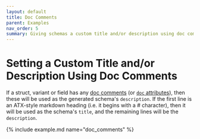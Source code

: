```yaml
---
layout: default
title: Doc Comments
parent: Examples
nav_order: 5
summary: Giving schemas a custom title and/or description using doc comments.
---
```


# Setting a Custom Title and/or Description Using Doc Comments

If a struct, variant or field has any [doc comments](https://doc.rust-lang.org/stable/rust-by-example/meta/doc.html#doc-comments) (or [`doc` attributes](https://doc.rust-lang.org/rustdoc/the-doc-attribute.html)), then these will be used as the generated schema's `description`. If the first line is an ATX-style markdown heading (i.e. it begins with a # character), then it will be used as the schema's `title`, and the remaining lines will be the `description`.

{% include example.md name="doc_comments" %}
